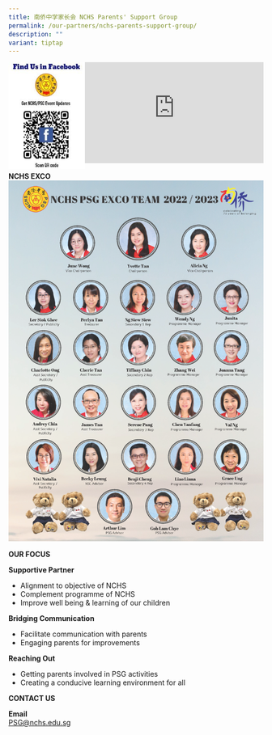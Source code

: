```yaml
---
title: 南侨中学家长会 NCHS Parents' Support Group
permalink: /our-partners/nchs-parents-support-group/
description: ""
variant: tiptap
---
```

<img style="width:30%;float:left" src="/images/Picture2-215x300.jpeg">
		 
<iframe allowfullscreen="true" width="70%" height="200" frameborder="0" src="https://docs.google.com/presentation/d/e/2PACX-1vRek9ft8EsHDHgHhm-qYy_2LnEswL63ItqVkToMWbII2_vedmKtNfZPTfwNANruCJiel49tlc9xacjQ/embed?start=false&amp;loop=false&amp;delayms=3000"></iframe>
		 
<br>

**NCHS EXCO**
![PSG EXCO](/images/NCHS%20PSG%20EXCO%202022-2023%20Portrait%20.png)


**OUR FOCUS**

**Supportive Partner**

*   Alignment to objective of NCHS
*   Complement programme of NCHS
*   Improve well being &amp; learning of our children

**Bridging Communication**

*   Facilitate communication with parents
*   Engaging parents for improvements


**Reaching Out**

*   Getting parents involved in PSG activities
*   Creating a conducive learning environment for all


**CONTACT US**

**Email**<br>
[PSG@nchs.edu.sg](mailto:PSG@nchs.edu.sg)